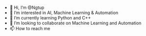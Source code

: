 - 👋 Hi, I’m @Ngtup
- 👀 I’m interested in AI, Machine Learning & Automation
- 🌱 I’m currently learning Python and C++
- 💞️ I’m looking to collaborate on Machine Learning and Automation
- 📫 How to reach me 

<!---
Ngtup/Ngtup is a ✨ special ✨ repository because its `README.md` (this file) appears on your GitHub profile.
You can click the Preview link to take a look at your changes.
--->
